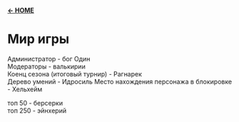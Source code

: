 [**← HOME**](README.md)  

# Мир игры

Администратор - бог Один  
Модераторы - валькирии  
Коенц сезона (итоговый турнир) - Рагнарек  
Дерево умений - Идросиль
Место нахождения персонажа в блокировке - Хельхейм


топ 50 - берсерки  
топ 250 - эйнхерий